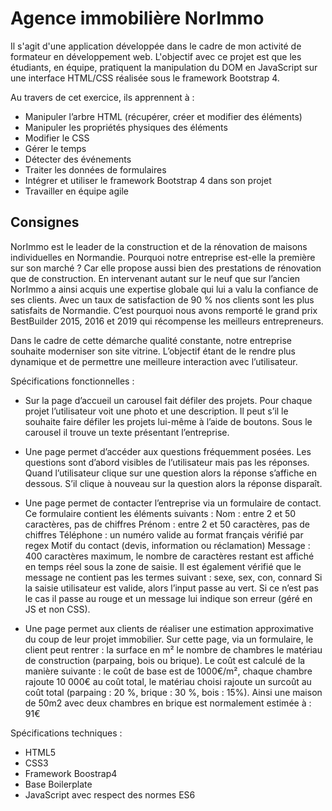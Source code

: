 # Agence immobilière NorImmo

Il s'agit d'une application développée dans le cadre de mon activité de formateur en développement web. L'objectif avec ce projet est que les étudiants, en équipe, pratiquent la manipulation du DOM en JavaScript sur une interface HTML/CSS réalisée sous le framework Bootstrap 4.

Au travers de cet exercice, ils apprennent à :
- Manipuler l’arbre HTML (récupérer, créer et modifier des éléments)
- Manipuler les propriétés physiques des éléments
- Modifier le CSS
- Gérer le temps
- Détecter des événements
- Traiter les données de formulaires
- Intégrer et utiliser le framework Bootstrap 4 dans son projet
- Travailler en équipe agile

## Consignes

NorImmo est le leader de la construction et de la rénovation de maisons individuelles en Normandie. Pourquoi notre entreprise est-elle la première sur son marché ? Car elle propose aussi bien des prestations de rénovation que de construction. En intervenant autant sur le neuf que sur l’ancien NorImmo a ainsi acquis une expertise globale qui lui a valu la confiance de ses clients. Avec un taux de satisfaction de 90 % nos clients sont les plus satisfaits de Normandie. C’est pourquoi nous avons remporté le grand prix BestBuilder 2015, 2016 et 2019 qui récompense les meilleurs entrepreneurs.

Dans le cadre de cette démarche qualité constante, notre entreprise souhaite moderniser son site vitrine. L’objectif étant de le rendre plus dynamique et de permettre une meilleure interaction avec l’utilisateur.

Spécifications fonctionnelles :

- Sur la page d’accueil un carousel fait défiler des projets. Pour chaque projet l’utilisateur voit une photo et une description. Il peut s’il le souhaite faire défiler les projets lui-même à l’aide de boutons. Sous le carousel il trouve un texte présentant l’entreprise.

- Une page permet d’accéder aux questions fréquemment posées. Les questions sont d’abord visibles de l’utilisateur mais pas les réponses. Quand l’utilisateur clique sur une question alors la réponse s’affiche en dessous. S’il clique à nouveau sur la question alors la réponse disparaît.

- Une page permet de contacter l’entreprise via un formulaire de contact. Ce formulaire contient les éléments suivants :
Nom : entre 2 et 50 caractères, pas de chiffres
Prénom : entre 2 et 50 caractères, pas de chiffres
Téléphone : un numéro valide au format français vérifié par regex
Motif du contact (devis, information ou réclamation)
Message : 400 caractères maximum, le nombre de caractères restant est affiché en temps réel sous la zone de saisie. Il est également vérifié que le message ne contient pas les termes suivant : sexe, sex, con, connard
Si la saisie utilisateur est valide, alors l’input passe au vert. Si ce n’est pas le cas il passe au rouge et un message lui indique son erreur (géré en JS et non CSS).

- Une page permet aux clients de réaliser une estimation approximative du coup de leur projet immobilier. Sur cette page, via un formulaire, le client peut rentrer :
la surface en m²
le nombre de chambres
le matériau de construction (parpaing, bois ou brique).
Le coût est calculé de la manière suivante : le coût de base est de 1000€/m², chaque chambre rajoute 10 000€ au coût total, le matériau choisi rajoute un surcoût au coût total (parpaing : 20 %, brique : 30 %, bois : 15%).  Ainsi une maison de 50m2 avec deux chambres en brique est normalement estimée à : 91€

Spécifications techniques :
- HTML5
- CSS3
- Framework Boostrap4
- Base Boilerplate
- JavaScript avec respect des normes ES6
